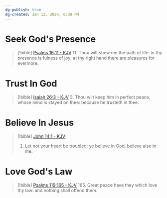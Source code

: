 ```yaml
---
dg-publish: true
dg-created: Jan 12, 2024, 6:30 PM
---
```


# Seek God's Presence 

> [!bible] [Psalms 16:11 - KJV](https://bible-api.com/Psalm+16:11?translation=kjv)
> 11. Thou wilt shew me the path of life: in thy presence
is fulness of joy; at thy right hand there are pleasures for evermore.

# Trust In God

> [!bible] [Isaiah 26:3 - KJV](https://bible-api.com/Isaiah+26:3?translation=kjv)
> 3. Thou wilt keep him in perfect peace, whose mind
is stayed on thee: because he trusteth in thee.

# Believe In Jesus

> [!bible] [John 14:1 - KJV](https://bible-api.com/John+14:1?translation=kjv)
> 1. Let not your heart be troubled: ye believe in God, believe also in me.

# Love God's Law

> [!bible] [Psalms 119:165 - KJV](https://bible-api.com/Psalm+119:165?translation=kjv)
> 165. Great peace have they which love thy law: and nothing shall offend them.

